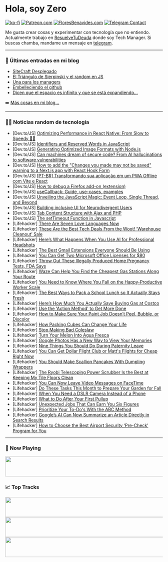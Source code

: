 # Hola, soy Zero

[![ko-fi](https://ko-fi.com/img/githubbutton_sm.svg)](https://ko-fi.com/J3J4N0LUK)
[![Patreon.com](https://img.shields.io/endpoint.svg?url=https%3A%2F%2Fshieldsio-patreon.vercel.app%2Fapi%3Fusername%3Dzerodragon%26type%3Dpatrons&style=for-the-badge)](https://patreon.com/zerodragon)
[![FloresBenavides.com](https://img.shields.io/website?down_message=oops&label=MiBlog&style=for-the-badge&up_message=online&url=https%3A%2F%2Ffloresbenavides.com)](https://floresbenavides.com)
[![Telegram Contact](https://img.shields.io/badge/escr%C3%ADbeme-ZeroDragon-%2326A5E4?style=for-the-badge&logo=telegram)](https://t.me/zerodragon)

Me gusta crear cosas y experimentar con tecnología que no entiendo.
Actualmente trabajo en [ResuelveTuDeuda](http://github.com/resuelve) donde soy Tech Manager.
Si buscas chamba, mandame un mensaje en [telegram](https://t.me/zerodragon).

---

### 📕 Últimas entradas en mi blog
<!-- BLOG-POST-LIST:START -->
- [SiteCraft Desplegado](https://floresbenavides.com/sitecraft-desplegado/)
- [El Triángulo de Sierpinski y el random en JS](https://floresbenavides.com/el-triangulo-de-sierpinski-y-el-random-en-js/)
- [Una para los managers](https://floresbenavides.com/una-para-los-managers/)
- [Embelleciendo el github](https://floresbenavides.com/embelleciendo-el-github/)
- [Dicen que el espacio es infinito y que se está expandiendo…](https://floresbenavides.com/dicen-que-el-espacio-es-infinito-y-que-se-esta-expandiendo/)
<!-- BLOG-POST-LIST:END -->

➡️ [Más cosas en mi blog...](https://floresbenavides.com)

---

### 👨‍💻 Noticias random de tecnología
<!-- TECH-POSTS:START -->
- [Dev.to/JS] [Optimizing Performance in React Native: From Slow to Speedy 🚀💨](https://dev.to/medaimane/optimizing-performance-in-react-native-from-slow-to-speedy-1dpl)
- [Dev.to/JS] [Identifiers and Reserved Words in JavaScript](https://dev.to/better678/identifiers-and-reserved-words-in-javascript-1fnk)
- [Dev.to/JS] [Generating Optimized Image Formats with Node.js](https://dev.to/brainiacneit/generating-optimized-image-formats-with-nodejs-hj3)
- [Dev.to/JS] [Can machines dream of secure code? From AI hallucinations to software vulnerabilities](https://dev.to/snyk/can-machines-dream-of-secure-code-from-ai-hallucinations-to-software-vulnerabilities-m05)
- [Dev.to/JS] [How to add the &quot;Changes you made may not be saved&quot; warning to a Next.js app with React Hook Form](https://dev.to/juanmtorrijos/how-to-add-the-changes-you-made-may-not-be-saved-warning-to-a-nextjs-app-with-react-hook-form-3ibh)
- [Dev.to/JS] [[PT-BR] Transformando sua aplicação em um PWA Offline com Vite e React](https://dev.to/diaslilian/pt-br-transformando-sua-aplicacao-em-um-pwa-offline-com-vite-e-react-3b11)
- [Dev.to/JS] [How to debug a Firefox add-on &lpar;extension&rpar;](https://dev.to/nickytonline/how-to-debug-a-firefox-add-on-extension-489f)
- [Dev.to/JS] [useCallback: Guide, use-cases, examples](https://dev.to/alakkadshaw/usecallback-guide-use-cases-examples-40fg)
- [Dev.to/JS] [Unveiling the JavaScript Magic: Event Loop, Single Thread, and Beyond](https://dev.to/ibrahzizo360/unveiling-the-javascript-magic-event-loop-single-thread-and-beyond-10pi)
- [Dev.to/JS] [Building inclusive UI for Neurodivergent Users](https://dev.to/amera/building-inclusive-ui-for-neurodivergent-users-1kda)
- [Dev.to/JS] [Tab Content Structure with Ajax and PHP](https://dev.to/devcodef1/tab-content-structure-with-ajax-and-php-311c)
- [Dev.to/JS] [The setTimeout Function in Javascript](https://dev.to/ewenikeemmanue4/the-settimeout-function-in-javascript-3a50)
- [Lifehacker] [There Are Seven Love Languages Now](https://lifehacker.com/there-are-seven-love-languages-now-and-one-might-be-yo-1848548099)
- [Lifehacker] [These Are the Best Tech Deals From the Woot! ‘Warehouse Cleanout’ Sale](https://lifehacker.com/these-are-the-best-tech-deals-from-the-woot-warehouse-1850745166)
- [Lifehacker] [Here’s What Happens When You Use AI for Professional Headshots](https://lifehacker.com/here-s-what-happens-when-you-use-ai-for-professional-he-1850744740)
- [Lifehacker] [The Best Gmail Extensions Everyone Should Be Using](https://lifehacker.com/best-gmail-extensions-1847854431)
- [Lifehacker] [You Can Get Two Microsoft Office Licenses for $80](https://lifehacker.com/you-can-get-two-microsoft-office-licenses-for-80-1850730209)
- [Lifehacker] [Throw Out These Illegally Produced Home Pregnancy Tests, FDA Says](https://lifehacker.com/throw-out-these-illegally-produced-home-pregnancy-tests-1850744006)
- [Lifehacker] [Waze Can Help You Find the Cheapest Gas Stations Along Your Route](https://lifehacker.com/waze-can-help-you-find-cheap-gas-along-your-route-1847986905)
- [Lifehacker] [You Need to Know Where You Fall on the Happy-Productive Worker Scale](https://lifehacker.com/you-need-to-know-where-you-fall-on-the-happy-productive-1850743483)
- [Lifehacker] [The Best Ways to Pack a School Lunch so It Actually Stays Fresh](https://lifehacker.com/the-best-ways-to-pack-a-school-lunch-so-it-actually-sta-1850744058)
- [Lifehacker] [Here’s How Much You Actually Save Buying Gas at Costco](https://lifehacker.com/is-gas-really-cheaper-at-costco-1848651490)
- [Lifehacker] [Use the &#39;Action Method&#39; to Get More Done](https://lifehacker.com/use-the-action-method-to-get-more-done-1850743361)
- [Lifehacker] [How to Make Sure Your Paint Job Doesn’t Peel, Bubble, or Discolor](https://lifehacker.com/how-to-make-sure-your-paint-job-doesn-t-peel-bubble-o-1850743475)
- [Lifehacker] [How Packing Cubes Can Change Your Life](https://lifehacker.com/how-packing-cubes-can-change-your-life-1833717212)
- [Lifehacker] [Stop Making Bad Coleslaw](https://lifehacker.com/stop-making-bad-coleslaw-1826269204)
- [Lifehacker] [Turn Your Melon Into Agua Fresca](https://lifehacker.com/turn-your-melon-into-agua-fresca-1850743581)
- [Lifehacker] [Google Photos Has a New Way to View Your Memories](https://lifehacker.com/google-photos-has-a-new-way-to-view-your-memories-1850743190)
- [Lifehacker] [Nine Things You Should Do During Paternity Leave](https://lifehacker.com/nine-things-you-should-do-during-paternity-leave-1850742179)
- [Lifehacker] [You Can Get Dollar Flight Club or Matt&#39;s Flights for Cheap Right Now](https://lifehacker.com/you-can-get-dollar-flight-club-or-matts-flights-for-che-1850737576)
- [Lifehacker] [You Should Make Scallion Pancakes With Dumpling Wrappers](https://lifehacker.com/you-should-make-scallion-pancakes-with-dumpling-wrapper-1850743004)
- [Lifehacker] [The Ryobi Telescoping Power Scrubber Is the Best at Keeping My Tile Floors Clean](https://lifehacker.com/the-ryobi-telescoping-power-scrubber-is-the-best-at-kee-1850742182)
- [Lifehacker] [You Can Now Leave Video Messages on FaceTime](https://lifehacker.com/you-can-now-leave-video-messages-on-facetime-1850742687)
- [Lifehacker] [Do These Tasks This Month to Prepare Your Garden for Fall](https://lifehacker.com/do-these-tasks-this-month-to-prepare-your-garden-for-fa-1850742143)
- [Lifehacker] [When You Need a DSLR Camera Instead of a Phone](https://lifehacker.com/when-you-need-a-dslr-camera-instead-of-a-phone-1850741963)
- [Lifehacker] [What to Do After Your First Pullup](https://lifehacker.com/what-to-do-after-your-first-pullup-1850741036)
- [Lifehacker] [Unexpected Jobs That Can Earn You Six Figures](https://lifehacker.com/unexpected-jobs-that-can-earn-you-six-figures-1850738764)
- [Lifehacker] [Prioritize Your To-Do&#39;s With the ABC Method](https://lifehacker.com/prioritize-your-to-dos-with-the-abc-method-1850738882)
- [Lifehacker] [Google’s AI Can Now Summarize an Article Directly in Search Results](https://lifehacker.com/google-s-ai-can-now-summarize-an-article-directly-in-se-1850740737)
- [Lifehacker] [How to Choose the Best Airport Security ‘Pre-Check’ Program for You](https://lifehacker.com/how-to-choose-the-best-airport-security-pre-check-pro-1849433015)<!-- TECH-POSTS:END -->

---

### 🎵 Now Playing
<a href="https://spotify-now-playing-dun.vercel.app/now-playing?open"><img src="https://spotify-now-playing-dun.vercel.app/now-playing" width="540" height="64"></a>

### 📈 Top Tracks
<a href="https://spotify-now-playing-dun.vercel.app/top-tracks?i=1&open"><img src="https://spotify-now-playing-dun.vercel.app/top-tracks?i=1" width="540" height="64"></a>
<a href="https://spotify-now-playing-dun.vercel.app/top-tracks?i=2&open"><img src="https://spotify-now-playing-dun.vercel.app/top-tracks?i=2" width="540" height="64"></a>
<a href="https://spotify-now-playing-dun.vercel.app/top-tracks?i=3&open"><img src="https://spotify-now-playing-dun.vercel.app/top-tracks?i=3" width="540" height="64"></a>
